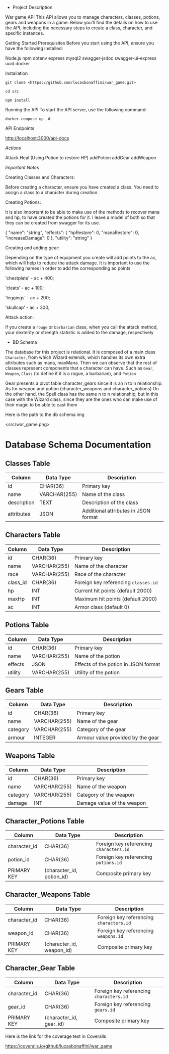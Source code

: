 - Project Description

War game API
This API allows you to manage characters, classes, potions, gears and weapons in a game. Below you'll find the details on how to use the API, including the necessary steps to create a class, character, and specific instances.

Getting Started
Prerequisites
Before you start using the API, ensure you have the following installed:

Node.js
npm
dotenv
express
mysql2
swagger-jsdoc
swagger-ui-express
uuid
docker

Installation

`git clone <https://github.com/lucasbonaffini/war_game.git>`

`cd src`

`npm install`

Running the API
To start the API server, use the following command:

`docker-compose up -d`

API Endpoints

<http://localhost:3000/api-docs>

*Actions*

Attack
Heal (Using Potion to restore HP)
addPotion
addGear
addWeapon

*Important Notes*

Creating Classes and Characters:

Before creating a character, ensure you have created a class. You need to assign a class to a character during creation.


Creating Potions:

It is also important to be able to make use of the methods to recover mana and hp, to have created the potions for it. I leave a model of both so that they can be created from swagger for its use.

{
  "name": "string",
  "effects": {
    "hpRestore": 0,
    "manaRestore": 0,
    "increaseDamage": 0
  },
  "utility": "string"
}

Creating and adding gear:

Depending on the type of equipment you create will add points to the ac, which will help to reduce the attack damage. It is important to use the following names in order to add the corresponding ac points

'chestplate' - ac + 400;
                  
'cleats' - ac + 100;
                  
'leggings' - ac + 200;
         
'skullcap' - ac + 300; 

Attack action:

if you create a `rouge` or `barbarian` class, when you call the attack method, your dexterity or strength statistic is added to the damage, respectively

- BD Schema

The database for this project is relational. It is composed of a main class `Character`, from which Wizard extends, which handles its own extra attributes such as mana, maxMana.
Then we can observe that the rest of classes represent components that a character can have. Such as `Gear`, `Weapon`, `Class` (to define if it is a rogue, a barbarian), and `Potion`

Gear presents a pivot table character_gears since it is an n to n relationship. As for weapon and potion (character_weapons and character_potions)
On the other hand, the Spell class has the same n to n relationship, but in this case with the Wizard class, since they are the ones who can make use of their magic to be able to cast them

Here is the path to the db schema img

<src/war_game.png>

# Database Schema Documentation

## Classes Table

| Column      | Data Type  | Description                        |
|-------------|------------|------------------------------------|
| id          | CHAR(36)   | Primary key                        |
| name        | VARCHAR(255)| Name of the class                 |
| description | TEXT       | Description of the class           |
| attributes  | JSON       | Additional attributes in JSON format|

## Characters Table

| Column     | Data Type  | Description                        |
|------------|------------|------------------------------------|
| id         | CHAR(36)   | Primary key                        |
| name       | VARCHAR(255)| Name of the character              |
| race       | VARCHAR(255)| Race of the character              |
| class_id   | CHAR(36)   | Foreign key referencing `classes.id`|
| hp         | INT        | Current hit points (default 2000)  |
| maxHp      | INT        | Maximum hit points (default 2000)  |
| ac         | INT        | Armor class (default 0)            |

## Potions Table

| Column     | Data Type  | Description                        |
|------------|------------|------------------------------------|
| id         | CHAR(36)   | Primary key                        |
| name       | VARCHAR(255)| Name of the potion                 |
| effects    | JSON       | Effects of the potion in JSON format|
| utility    | VARCHAR(255)| Utility of the potion              |



## Gears Table

| Column     | Data Type  | Description                        |
|------------|------------|------------------------------------|
| id         | CHAR(36)   | Primary key                        |
| name       | VARCHAR(255)| Name of the gear                   |
| category   | VARCHAR(255)| Category of the gear               |
| armour     | INTEGER    | Armour value provided by the gear  |

## Weapons Table

| Column     | Data Type  | Description                        |
|------------|------------|------------------------------------|
| id         | CHAR(36)   | Primary key                        |
| name       | VARCHAR(255)| Name of the weapon                 |
| category   | VARCHAR(255)| Category of the weapon             |
| damage     | INT        | Damage value of the weapon         |


## Character_Potions Table

| Column        | Data Type  | Description                        |
|---------------|------------|------------------------------------|
| character_id  | CHAR(36)   | Foreign key referencing `characters.id` |
| potion_id     | CHAR(36)   | Foreign key referencing `potions.id`|
| PRIMARY KEY   | (character_id, potion_id) | Composite primary key |

## Character_Weapons Table

| Column        | Data Type  | Description                        |
|---------------|------------|------------------------------------|
| character_id  | CHAR(36)   | Foreign key referencing `characters.id` |
| weapon_id     | CHAR(36)   | Foreign key referencing `weapons.id`|
| PRIMARY KEY   | (character_id, weapon_id) | Composite primary key |

## Character_Gear Table

| Column        | Data Type  | Description                        |
|---------------|------------|------------------------------------|
| character_id  | CHAR(36)   | Foreign key referencing `characters.id` |
| gear_id       | CHAR(36)   | Foreign key referencing `gears.id`|
| PRIMARY KEY   | (character_id, gear_id) | Composite primary key |




Here is the link for the coverage test in Coveralls

https://coveralls.io/github/lucasbonaffini/war_game




